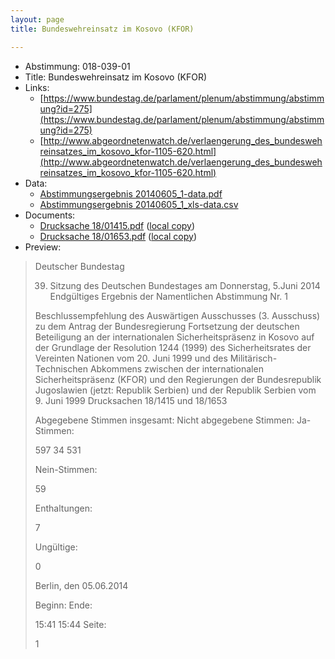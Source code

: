 ```yaml
---
layout: page
title: Bundeswehreinsatz im Kosovo (KFOR)

---
```


* Abstimmung: 018-039-01
* Title: Bundeswehreinsatz im Kosovo (KFOR)
* Links: 
    * [https://www.bundestag.de/parlament/plenum/abstimmung/abstimmung?id=275](https://www.bundestag.de/parlament/plenum/abstimmung/abstimmung?id=275)
    * [http://www.abgeordnetenwatch.de/verlaengerung_des_bundeswehreinsatzes_im_kosovo_kfor-1105-620.html](http://www.abgeordnetenwatch.de/verlaengerung_des_bundeswehreinsatzes_im_kosovo_kfor-1105-620.html)
* Data: 
    * [Abstimmungsergebnis 20140605_1-data.pdf](/res/abstimmungsliste/20140605_1-data.pdf)
    * [Abstimmungsergebnis 20140605_1_xls-data.csv](/res/abstimmungsliste/analyses/20140605_1_xls-data.csv)
* Documents: 
    * [Drucksache 18/01415.pdf](http://dip21.bundestag.de/dip21/btd/18/014/1801415.pdf) ([local copy](/res/abstimmungsdaten/018-039-01/1801415.pdf))
    * [Drucksache 18/01653.pdf](http://dip21.bundestag.de/dip21/btd/18/016/1801653.pdf) ([local copy](/res/abstimmungsdaten/018-039-01/1801653.pdf))
* Preview: 
> Deutscher Bundestag
> 
> 39. Sitzung des Deutschen Bundestages
> am Donnerstag, 5.Juni 2014
> Endgültiges Ergebnis der Namentlichen Abstimmung Nr. 1
> 
> Beschlussempfehlung des Auswärtigen Ausschusses (3. Ausschuss) zu dem Antrag der
> Bundesregierung
> Fortsetzung der deutschen Beteiligung an der internationalen Sicherheitspräsenz in Kosovo
> auf der Grundlage der Resolution 1244 (1999) des Sicherheitsrates der Vereinten Nationen
> vom 20. Juni 1999 und des Militärisch-Technischen Abkommens zwischen der
> internationalen Sicherheitspräsenz (KFOR) und den Regierungen der Bundesrepublik
> Jugoslawien (jetzt: Republik Serbien) und der Republik Serbien vom 9. Juni 1999
> Drucksachen 18/1415 und 18/1653
> 
> Abgegebene Stimmen insgesamt:
> Nicht abgegebene Stimmen:
> Ja-Stimmen:
> 
> 597
> 34
> 531
> 
> Nein-Stimmen:
> 
> 59
> 
> Enthaltungen:
> 
> 7
> 
> Ungültige:
> 
> 0
> 
> Berlin, den 05.06.2014
> 
> Beginn:
> Ende:
> 
> 15:41
> 15:44
> Seite:
> 
> 1
> 
> 
